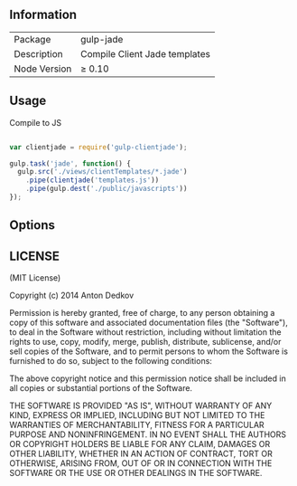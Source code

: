 ## Information

<table>
<tr>
<td>Package</td><td>gulp-jade</td>
</tr>
<tr>
<td>Description</td>
<td>Compile Client Jade templates</td>
</tr>
<tr>
<td>Node Version</td>
<td>≥ 0.10</td>
</tr>
</table>

## Usage

Compile to JS

```javascript

var clientjade = require('gulp-clientjade');

gulp.task('jade', function() {
  gulp.src('./views/clientTemplates/*.jade')
    .pipe(clientjade('templates.js'))
    .pipe(gulp.dest('./public/javascripts'))
});
```

## Options



## LICENSE

(MIT License)

Copyright (c) 2014 Anton Dedkov

Permission is hereby granted, free of charge, to any person obtaining
a copy of this software and associated documentation files (the
"Software"), to deal in the Software without restriction, including
without limitation the rights to use, copy, modify, merge, publish,
distribute, sublicense, and/or sell copies of the Software, and to
permit persons to whom the Software is furnished to do so, subject to
the following conditions:

The above copyright notice and this permission notice shall be
included in all copies or substantial portions of the Software.

THE SOFTWARE IS PROVIDED "AS IS", WITHOUT WARRANTY OF ANY KIND,
EXPRESS OR IMPLIED, INCLUDING BUT NOT LIMITED TO THE WARRANTIES OF
MERCHANTABILITY, FITNESS FOR A PARTICULAR PURPOSE AND
NONINFRINGEMENT. IN NO EVENT SHALL THE AUTHORS OR COPYRIGHT HOLDERS BE
LIABLE FOR ANY CLAIM, DAMAGES OR OTHER LIABILITY, WHETHER IN AN ACTION
OF CONTRACT, TORT OR OTHERWISE, ARISING FROM, OUT OF OR IN CONNECTION
WITH THE SOFTWARE OR THE USE OR OTHER DEALINGS IN THE SOFTWARE.
